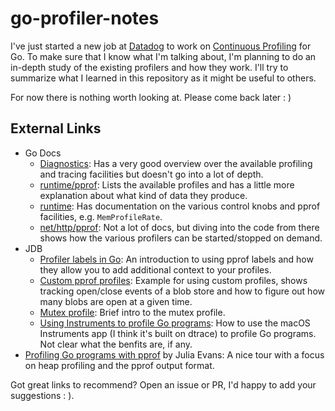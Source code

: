 # go-profiler-notes

I've just started a new job at [Datadog](https://www.datadoghq.com/) to work on [Continuous Profiling](https://www.datadoghq.com/product/code-profiling/) for Go. To make sure that I know what I'm talking about, I'm planning to do an in-depth study of the existing profilers and how they work. I'll try to summarize what I learned in this repository as it might be useful to others.

For now there is nothing worth looking at. Please come back later : )

## External Links

- Go Docs
  - [Diagnostics](https://golang.org/doc/diagnostics.html): Has a very good overview over the available profiling and tracing facilities but doesn't go into a lot of depth.
  - [runtime/pprof](https://golang.org/pkg/runtime/pprof/#Profile): Lists the available profiles and has a little more explanation about what kind of data they produce.
  - [runtime](https://golang.org/pkg/runtime/): Has documentation on the various control knobs and pprof facilities, e.g. `MemProfileRate`.
  - [net/http/pprof](net/http/pprof): Not a lot of docs, but diving into the code from there shows how the various profilers can be started/stopped on demand.
- JDB
  - [Profiler labels in Go](https://rakyll.org/profiler-labels/): An introduction to using pprof labels and how they allow you to add additional context to your profiles.
  - [Custom pprof profiles](https://rakyll.org/custom-profiles/): Example for using custom profiles, shows tracking open/close events of a blob store and how to figure out how many blobs are open at a given time.
  - [Mutex profile](https://rakyll.org/mutexprofile/): Brief intro to the mutex profile.
  - [Using Instruments to profile Go programs](https://rakyll.org/instruments/): How to use the macOS Instruments app (I think it's built on dtrace) to profile Go programs. Not clear what the benfits are, if any.
- [Profiling Go programs with pprof](https://jvns.ca/blog/2017/09/24/profiling-go-with-pprof/) by Julia Evans: A nice tour with a focus on heap profiling and the pprof output format. 

Got great links to recommend? Open an issue or PR, I'd happy to add your suggestions : ).